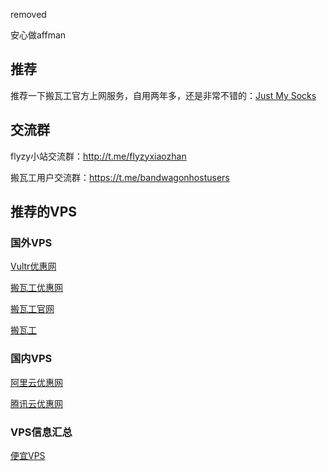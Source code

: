 removed

安心做affman

## 推荐
推荐一下搬瓦工官方上网服务，自用两年多，还是非常不错的：[Just My Socks](https://justmysocks11.com/)

## 交流群
flyzy小站交流群：http://t.me/flyzyxiaozhan

搬瓦工用户交流群：https://t.me/bandwagonhostusers

## 推荐的VPS
### 国外VPS
[Vultr优惠网](https://www.vultryhw.cn)

[搬瓦工优惠网](https://www.bwgyhw.cn)

[搬瓦工官网](https://bwh11.com)

[搬瓦工](https://bwg.wiki)

### 国内VPS
[阿里云优惠网](https://www.aliyunyhw.com)

[腾讯云优惠网](https://www.tengxunyunyhw.com)

### VPS信息汇总
[便宜VPS](https://www.vpsgo.com)
